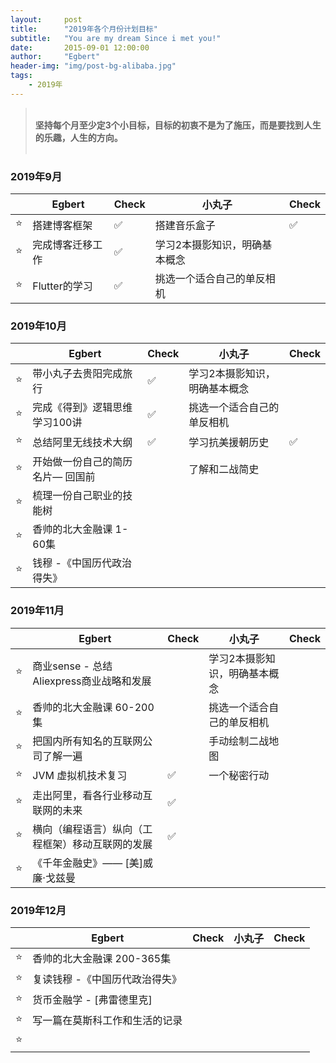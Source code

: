 ```yaml
---
layout:     post
title:      "2019年各个月份计划目标"
subtitle:   "You are my dream Since i met you!"
date:       2015-09-01 12:00:00
author:     "Egbert"
header-img: "img/post-bg-alibaba.jpg"
tags:
    - 2019年
---
```



> 
> <br/>__坚持每个月至少定3个小目标，目标的初衷不是为了施压，而是要找到人生的乐趣，人生的方向。__<br/><br/>
> 


### 2019年9月

|     |  Egbert                           |  ️Check   |        小丸子                    |  Check  |
| --- | ----------------------------------| -------  | ------------------------------- |---------|
| ⭐️  | 搭建博客框架                        | ✅       | 搭建音乐盒子                      |   ✅     |  
| ⭐️  | 完成博客迁移工作                     | ✅       | 学习2本摄影知识，明确基本概念       |          |
| ⭐️  | Flutter的学习                      |  ✅      | 挑选一个适合自己的单反相机          |          |

### 2019年10月

|     |  Egbert                           |  ️Check   |        小丸子                    |  Check  |
| --- | ----------------------------------| ----     | ------------------------------- |---------|
| ⭐️  | 带小丸子去贵阳完成旅行               |    ✅    |  学习2本摄影知识，明确基本概念      |         |  
| ⭐️  | 完成《得到》逻辑思维学习100讲         |    ✅    |  挑选一个适合自己的单反相机         |        |
| ⭐️  | 总结阿里无线技术大纲                 |    ✅    |     学习抗美援朝历史              |  ✅    |
| ⭐️  | 开始做一份自己的简历名片— 回国前       |          |       了解和二战简史             |         |
| ⭐️  | 梳理一份自己职业的技能树              |          |                                |         |
| ⭐️  | 香帅的北大金融课 1-60集              |          |                                |         |
| ⭐️  | 钱穆 -《中国历代政治得失》            |          |                                |         |

### 2019年11月

|     |  Egbert                           |  ️Check   |        小丸子                    |  Check  |
| --- | ----------------------------------| ----     | ------------------------------- |---------|
| ⭐️  | 商业sense - 总结Aliexpress商业战略和发展     |          |  学习2本摄影知识，明确基本概念   |         |  
| ⭐️  | 香帅的北大金融课 60-200集                   |          |  挑选一个适合自己的单反相机      |         |
| ⭐️  | 把国内所有知名的互联网公司了解一遍             |          |  手动绘制二战地图              |         |
| ⭐️  | JVM 虚拟机技术复习                         |    ✅     |   一个秘密行动                 |         |
| ⭐️  | 走出阿里，看各行业移动互联网的未来             |    ✅   |                              |         |
| ⭐️  | 横向（编程语言）纵向（工程框架）移动互联网的发展 |    ✅    |                              |         |
| ⭐️  | 《千年金融史》—— [美]威廉·戈兹曼             |          |                              |         |

### 2019年12月

|     |  Egbert                           |  ️Check   |        小丸子                    |  Check  |
| --- | ----------------------------------| ----     | ------------------------------- |---------|
| ⭐️  | 香帅的北大金融课 200-365集                  |          |                          |         |  
| ⭐️  | 复读钱穆 -《中国历代政治得失》                |          |                          |         |
| ⭐️  | 货币金融学 - [弗雷德里克]                   |          |                          |         |
| ⭐️  |  写一篇在莫斯科工作和生活的记录               |          |                          |         |
| ⭐️  |                                          |          |                          |         |